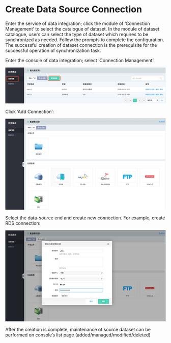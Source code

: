 # Create Data Source Connection

Enter the service of data integration; click the module of ‘Connection Management’ to select the catalogue of dataset. In the module of dataset catalogue, users can select the type of dataset which requires to be synchronized as needed. Follow the prompts to complete the configuration. The successful creation of dataset connection is the prerequisite for the successful operation of synchronization task.

Enter the console of data integration; select ‘Connection Management’:

![Connection Management](../../../../image/Data-Integration/connection.png)

Click ‘Add Connection’:

![Add Connection](../../../../image/Data-Integration/add-connection.png)

Select the data-source end and create new connection. For example, create RDS connection:

![Create RDS Connection Source](../../../../image/Data-Integration/rds-connection.png)

After the creation is complete, maintenance of source dataset can be performed on console’s list page (added/managed/modified/deleted)